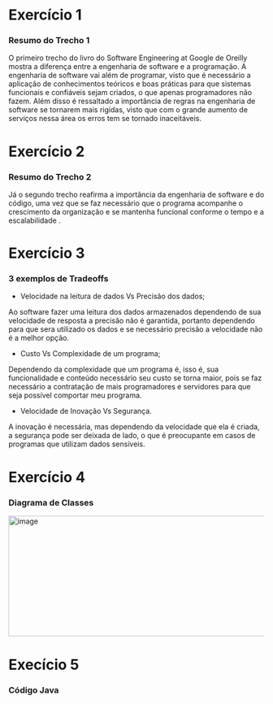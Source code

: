 <h1>Exercício 1</h1>
<h3>Resumo do Trecho 1</h3>
<p>
  O primeiro trecho do livro do Software Engineering at Google de Oreilly mostra a diferença entre a engenharia de software e a programação. A engenharia de software vai além de programar, visto que é necessário a aplicação de conhecimentos teóricos e boas práticas para que sistemas funcionais e confiáveis sejam criados, o que apenas programadores não fazem. Além disso é ressaltado a importância de regras na engenharia de software se tornarem mais rigídas, visto que com o grande aumento de serviços nessa área os erros tem se tornado inaceitáveis.
</p>

<h1>Exercício 2</h1>
<h3>Resumo do Trecho 2</h3>
<p>
     Já o segundo trecho reafirma a importância da engenharia de software e do código, uma vez que se faz necessário que o programa acompanhe o crescimento da organização e se mantenha funcional conforme o tempo e a escalabilidade .
</p>

<h1>Exercício 3</h1>
<h3>3 exemplos de Tradeoffs</h3>

 <ul><li> Velocidade na leitura de dados Vs Precisão dos dados;</li></ul>
  
<p>Ao software fazer uma leitura dos dados armazenados dependendo de sua velocidade de resposta a precisão não é garantida, portanto dependendo para que sera utilizado os dados e se necessário precisão a velocidade não é a melhor opção.</p>
  
 <ul><li> Custo Vs Complexidade de um programa;</li></ul>

<p>Dependendo da complexidade que um programa é, isso é, sua funcionalidade e conteúdo necessário seu custo se torna maior, pois se faz necessário a contratação de mais programadores e servidores para que seja possível comportar meu programa.</p>

 <ul><li> Velocidade de Inovação Vs Segurança.</li></ul>

<p>A inovação é necessária, mas dependendo da velocidade que ela é criada, a segurança pode ser deixada de lado, o que é preocupante em casos de programas que utilizam dados sensíveis.</p>

<h1>Exercício 4</h1>
<h3>Diagrama de Classes</h3>
<p>
<img width="579" height="237" alt="image" src="https://github.com/user-attachments/assets/4741d62b-ee3a-4fea-820c-e9196bcf9bd9" />
</p>

<h1>Execício 5</h1>
<h3>Código Java</h3>



